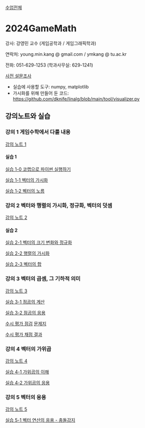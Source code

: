 [수업전체](https://github.com/dknife/dknife.github.io/wiki/Lecture_Homepage)

# 2024GameMath

강사: 강영민 교수 (게임공학과 / 게임그래픽학과)

연락처: young.min.kang @ gmail.com / ymkang @ tu.ac.kr

전화: 051-629-1253 (학과사무실: 629-1241)

[사전 설문조사](https://forms.office.com/Pages/ResponsePage.aspx?id=DQSIkWdsW0yxEjajBLZtrQAAAAAAAAAAAAO__fVSsTlUNTgxR01RWThUSFFKVk0xNFZaRTlPMDlGRS4u)

* 실습에 사용할 도구: numpy, matplotlib
* 가시화를 위해 만들어 둔 코드: https://github.com/dknife/linalg/blob/main/tool/visualizer.py


## 강의노트와 실습

### 강의 1 게임수학에서 다룰 내용

[강의 노트 1](https://github.com/dknife/2024GameMath/raw/main/LN/%EA%B0%95%EC%9D%981.pdf)

#### 실습 1

[실습 1-0 코랩으로 파이썬 실행하기](https://colab.research.google.com/drive/1E9FZARvRfcZ9__HijnjuKlRDJaOV4x8w?usp=sharing)

[실습 1-1 벡터의 가시화](https://colab.research.google.com/drive/1J4yiKSv9QE4JTTmhru-zxa5OsSasxt1X?usp=sharing)

[실습 1-2 벡터의 노름](https://colab.research.google.com/drive/1OJlBJ9KbW1G39Y-OfPl_uPyno_85qMwT)

### 강의 2 벡터와 행렬의 가시화, 정규화, 벡터의 덧셈

[강의 노트 2](https://github.com/dknife/2024GameMath/blob/main/LN/%EA%B0%95%EC%9D%982.pdf)

#### 실습 2

[실습 2-1 벡터의 크기 변화와 정규화](https://colab.research.google.com/drive/15yfpdtyoSfah_ox7lopvhbjkppaKBbeh?usp=sharing)

[실습 2-2 행렬의 가시화](https://colab.research.google.com/drive/18XFCjdqh7A2IIo2ZETu0z5Tx_RppyzHJ?usp=sharing)

[실습 2-3 벡터의 합](https://colab.research.google.com/drive/1e6pCyWRGL7BYXW89Fi9ZbZM5MYUCESmr?usp=sharing)

### 강의 3 벡터의 곱셈, 그 기하적 의미

[강의 노트 3](https://github.com/dknife/2024GameMath/blob/main/LN/%EA%B0%95%EC%9D%983.pdf)


[실습 3-1 점곱의 계산](https://colab.research.google.com/drive/1pc5iscXMkwbOwyIjW7d0mPjvbkDng-l9?usp=sharing)

[실습 3-2 점곱의 응용](https://colab.research.google.com/drive/1XMGoFTh57FdE4rGiAoYms61CZ3rry94U?usp=sharing)

[수시 평가 점검](https://forms.office.com/Pages/ResponsePage.aspx?id=DQSIkWdsW0yxEjajBLZtrQAAAAAAAAAAAAO__fVSsTlURUU0SzMzUjRZM0MzU0xGQzE1Mk9KSjBGQy4u)                     [문제지](https://github.com/dknife/2024GameMath/blob/main/Test/%EC%88%98%EC%8B%9C%ED%8F%89%EA%B0%801_%EB%AC%B8%EC%A0%9C.png)

[수시 평가 채점 결과](https://github.com/dknife/2024GameMath/blob/main/Test/%EC%88%98%EC%8B%9C%ED%8F%89%EA%B0%801_%EA%B2%8C%EC%8B%9C%EC%9A%A9.png)


### 강의 4 벡터의 가위곱

[강의 노트 4](https://github.com/dknife/2024GameMath/raw/main/LN/%EA%B0%95%EC%9D%984_%EB%B2%A1%ED%84%B0%EC%9D%98%EA%B0%80%EC%9C%84%EA%B3%B1.pdf)

[실습 4-1 가위곱의 이해](https://colab.research.google.com/drive/1gZ_4i-BmOvaGWUfvoNoLRN0Fxsq5wVvh)

[실습 4-2 가위곱의 응용](https://colab.research.google.com/drive/1pGASXNPdvS-CyB8lPMwuUtsJwKX65trp?usp=sharing)



### 강의 5 벡터의 응용

[강의 노트 5](https://github.com/dknife/2024GameMath/raw/main/LN/%EA%B0%95%EC%9D%985_%EB%B2%A1%ED%84%B0%EC%9D%98%EC%9D%91%EC%9A%A9.pdf)

[실습 5-1 벡터 연산의 응용 - 충돌감지](https://colab.research.google.com/drive/1iewjdiasgLQV0KluiIwGiwqovzUT_DnT)
